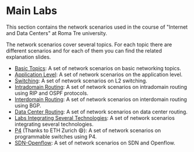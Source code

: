 # Main Labs
This section contains the network scenarios used in the course of "Internet and Data Centers" at
Roma Tre university. 

The network scenarios cover several topics. For each topic there are different scenarios and for each of them you can find 
the related explanation slides.

* [Basic Topics](basic-topics): A set of network scenarios on basic networking topics.
* [Application Level](application-level): A set of network scenarios on the application level.
* [Switching](switching): A set of network scenarios on L2 switching.
* [Intradomain Routing](intradomain-routing): A set of network scenarios on intradomain routing using RIP and OSPF protocols.
* [Interdomain Routing](interdomain-routing): A set of network scenarios on interdomain routing using BGP.
* [Data Center Routing](data-center-routing): A set of network scenarios on data center routing.
* [Labs Integrating Several Technologies](labs-integrating-several-technologies): A set of network scenarios integrating several technologies.
* [P4](p4) (Thanks to ETH Zurich :smile:): A set of network scenarios on programmable switches using P4. 
* [SDN-Openflow](sdn-openflow): A set of network scenarios on SDN and Openflow.
